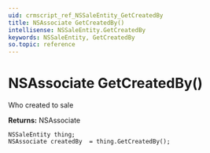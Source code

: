 ```yaml
---
uid: crmscript_ref_NSSaleEntity_GetCreatedBy
title: NSAssociate GetCreatedBy()
intellisense: NSSaleEntity.GetCreatedBy
keywords: NSSaleEntity, GetCreatedBy
so.topic: reference
---
```


# NSAssociate GetCreatedBy()

Who created to sale

**Returns:** NSAssociate

```crmscript
NSSaleEntity thing;
NSAssociate createdBy  = thing.GetCreatedBy();
```

